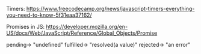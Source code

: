 Timers: 
https://www.freecodecamp.org/news/javascript-timers-everything-you-need-to-know-5f31eaa37162/


Promises in JS: 
https://developer.mozilla.org/en-US/docs/Web/JavaScript/Reference/Global_Objects/Promise

pending-> "undefined"
fulfilled-> "resolved(a value)"
rejected-> "an error"